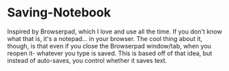 # Saving-Notebook
Inspired by Browserpad, which I love and use all the time. If you don't know what that is, it's a notepad... in your browser. The cool thing about it, though, is that even if you close the Browserpad window/tab, when you reopen it- whatever you type is saved. This is based off of that idea, but instead of auto-saves, you control whether it saves text.
